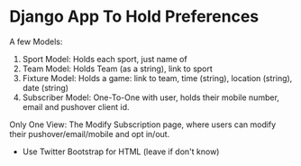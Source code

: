 Django App To Hold Preferences
===============================

A few Models:

1. Sport Model: Holds each sport, just name of
2. Team Model: Holds Team (as a string), link to sport
3. Fixture Model: Holds a game: link to team, time (string), location (string), date (string)
4. Subscriber Model: One-To-One with user, holds their mobile number, email and pushover client id.

Only One View: The Modify Subscription page, where users can modify their pushover/email/mobile and opt in/out.
- Use Twitter Bootstrap for HTML (leave if don't know)
